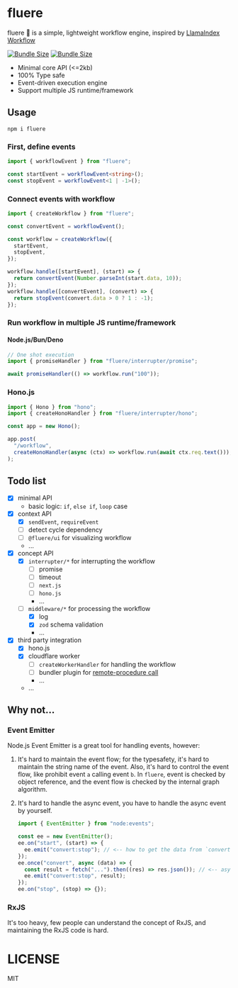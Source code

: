 # fluere

fluere 🌊 is a simple, lightweight workflow engine, inspired
by [LlamaIndex Workflow](https://docs.llamaindex.ai/en/stable/module_guides/workflow/)

[![Bundle Size](https://img.shields.io/bundlephobia/min/fluere)](https://bundlephobia.com/result?p=fluere)
[![Bundle Size](https://img.shields.io/bundlephobia/minzip/fluere)](https://bundlephobia.com/result?p=fluere)

- Minimal core API (<=2kb)
- 100% Type safe
- Event-driven execution engine
- Support multiple JS runtime/framework

## Usage

```shell
npm i fluere
```

### First, define events

```ts
import { workflowEvent } from "fluere";

const startEvent = workflowEvent<string>();
const stopEvent = workflowEvent<1 | -1>();
```

### Connect events with workflow

```ts
import { createWorkflow } from "fluere";

const convertEvent = workflowEvent();

const workflow = createWorkflow({
  startEvent,
  stopEvent,
});

workflow.handle([startEvent], (start) => {
  return convertEvent(Number.parseInt(start.data, 10));
});
workflow.handle([convertEvent], (convert) => {
  return stopEvent(convert.data > 0 ? 1 : -1);
});
```

### Run workflow in multiple JS runtime/framework

#### Node.js/Bun/Deno

```ts
// One shot execution
import { promiseHandler } from "fluere/interrupter/promise";

await promiseHandler(() => workflow.run("100"));
```

### Hono.js

```ts
import { Hono } from "hono";
import { createHonoHandler } from "fluere/interrupter/hono";

const app = new Hono();

app.post(
  "/workflow",
  createHonoHandler(async (ctx) => workflow.run(await ctx.req.text())),
);
```

## Todo list

- [x] minimal API
  - basic logic: `if`, `else if`, `loop` case
- [x] context API
  - [x] `sendEvent`, `requireEvent`
  - [ ] detect cycle dependency
  - [ ] `@fluere/ui` for visualizing workflow
  - ...
- [x] concept API
  - [x] `interrupter/*` for interrupting the workflow
    - [ ] promise
    - [ ] timeout
    - [ ] `next.js`
    - [ ] `hono.js`
    - ...
  - [ ] `middleware/*` for processing the workflow
    - [x] log
    - [x] `zod` schema validation
    - ...
- [x] third party integration
  - [x] hono.js
  - [x] cloudflare worker
    - [ ] `createWorkerHandler` for handling the workflow
    - [ ] bundler plugin for [remote-procedure call](https://developers.cloudflare.com/workers/runtime-apis/rpc/)
    - ...
  - ...

## Why not...

### Event Emitter

Node.js Event Emitter is a great tool for handling events, however:

1. It's hard to maintain the event flow;
   for the typesafety, it's hard to maintain the string name of the event.
   Also, it's hard to control the event flow, like prohibit event `a` calling event `b`.
   In `fluere`, event is checked by object reference, and the event flow is checked by the internal graph algorithm.
2. It's hard to handle the async event, you have to handle the async event by yourself.

   ```ts
   import { EventEmitter } from "node:events";

   const ee = new EventEmitter();
   ee.on("start", (start) => {
     ee.emit("convert:stop"); // <-- how to get the data from `convert:stop` event with correct one?
   });
   ee.once("convert", async (data) => {
     const result = fetch("...").then((res) => res.json()); // <-- async fetch
     ee.emit("convert:stop", result);
   });
   ee.on("stop", (stop) => {});
   ```

### RxJS

It's too heavy, few people can understand the concept of RxJS, and maintaining the RxJS code is hard.

# LICENSE

MIT
